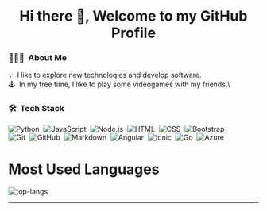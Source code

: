 <h1 align="center"> Hi there 👋, Welcome to my GitHub Profile<br/> </h1> 

### 👨🏻‍💻 &nbsp;About Me

💡 &nbsp;I like to explore new technologies and develop software.\
🕹️ &nbsp;In my free time, I like to play some videogames with my friends.\

### 🛠 &nbsp;Tech Stack

![Python](https://img.shields.io/badge/-Python-333333?style=flat&logo=python)&nbsp;
![JavaScript](https://img.shields.io/badge/-JavaScript-333333?style=flat&logo=javascript)&nbsp;
![Node.js](https://img.shields.io/badge/-Node.js-333333?style=flat&logo=node.js)&nbsp;
![HTML](https://img.shields.io/badge/-HTML-333333?style=flat&logo=HTML5)&nbsp;
![CSS](https://img.shields.io/badge/-CSS-333333?style=flat&logo=CSS3&logoColor=1572B6)&nbsp;
![Bootstrap](https://img.shields.io/badge/-Bootstrap-333333?style=flat&logo=bootstrap&logoColor=563D7C)\
![Git](https://img.shields.io/badge/-Git-333333?style=flat&logo=git)&nbsp;
![GitHub](https://img.shields.io/badge/-GitHub-333333?style=flat&logo=github)&nbsp;
![Markdown](https://img.shields.io/badge/-Markdown-333333?style=flat&logo=markdown)&nbsp;
![Angular](https://img.shields.io/badge/-Angular-333333?style=flat&logo=angular)&nbsp;
![Ionic](https://img.shields.io/badge/-Ionic-333333?style=flat&logo=ionic)&nbsp;
![Go](https://img.shields.io/badge/-go-333333?style=flat&logo=go)&nbsp;
![Azure](https://img.shields.io/badge/-Azure-333333?style=flat&logo=azure)&nbsp;

# Most Used Languages #

![top-langs](https://github-readme-stats.vercel.app/api/top-langs?username=NoahZiltener&show_icons=true&title_color=fff&icon_color=79ff97&text_color=9f9f9f&bg_color=151515)

---
